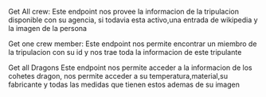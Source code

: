 Get All crew: 
Este endpoint nos provee la informacion de la tripulacion disponible con su agencia, si todavia esta activo,una entrada de wikipedia y la imagen de la persona

Get one crew member:
Este endpoint nos permite encontrar un miembro de la tripulacion con su id y nos trae toda la informacion de este tripulante

Get all Dragons
Este endpoint nos permite acceder a la informacion de los cohetes dragon, nos permite acceder a su temperatura,material,su fabricante y todas las medidas que tienen estos ademas de su imagen